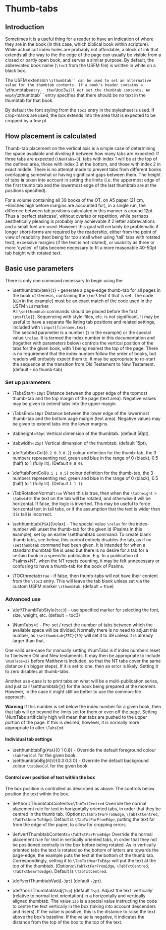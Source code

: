 # Thumb-tabs
## Introduction
Sometimes it is a useful thing for a reader to have an indication of where they
are in the book (in this case, which biblical book within scripture). While
actual cut index holes are probably not affordable, a block of ink that
extends all the way to the the edge of the page can usually be visible from a
closed or partly open book, and serves a similar purpose. By default, the
abbreviated book name (```\toc3``` from the USFM file) is written in white on a
black box.  

The USFM extension ```\zthumbtab`` can be used to set an alternative 
value for the thumbtab contents. If a book's header contains a ```\zthumbtab``` entry, 
then ```\toc3``` will not set the thumbtab contents. An empty ```\zthumbtab``` entry 
specifies that there should be no text in the thumbtab for that book.

By default the font styling from the `toc3` entry in the stylesheet is used.  If crop-marks are used, the box extends into the area that is expected to be cropped by a few pt.

## How placement is calculated
Thumb-tab placement on the vertical axis is a simple case of determining the space available and dividing it between how many tabs are expected. If three tabs are expected (```\NumTabs=3```), tabs with index 1 will be at the top of the defined area, those with index 3 at the bottom, and those with index 2 in exact middle. There is no attempt made to prevent tabs from different books overlapping somewhat or having significant gaps between them. The height of tabs **is** taken into account in setting the limits (i.e. the uppermost edge of the first thumb tab and the lowermost edge of the last thumbtab are at the positions specified).

For a volume containing all 39 books of the OT, on A5 paper (21 cm, ~8inches high before margins are accounted for), in a single run, the differnce between tab positions calculated in this manner is around 12pt. Thus a 'perfect staircase', without overlap or repetition, while perhaps aesthetically pleasing is probably only achievable if 2 letter abbreviations and a small font are used. However this goal will certainly be problematic if longer short-forms are required by the readership, either from the point of view of readbility (text being far too small when using 'tall' tabs with rotated text), excessive margins (if the text is not rotated), or usability as three  or more 'cycles' of tabs become necessary to fit a more reasonable 40-50pt tab height with rotated text.

## Basic use parameters
There is only one command necessary to begin using the 
* \setthumbtab{`GEN`}{`1`} - generate a page-edge thumb-tab for all pages in the book of Genesis, containing the ``\toc3`` text if that is set. The code (```GEN``` in the example) must be an exact match of the code used in the USFM `\id` marker.  
All `\setthumbtab` commands should be placed before the first `\ptxfile{}`. Sequencing with style-files, etc. is not significant.
It may be useful to have a separate file listing tab positions and related settings, included with ```\input{filename.tex}```.  
The second parameter is a number (```1``` in the example) or the special value ```\relax```. It is termed the index number in this documentation and (together with parameters below) controls the vertical position of the tabs for the given book, with 1 being nearest the top of the page.  There is no requirement that the  index number follow the order of books, but readers will probably expect them to.  It may be appropriate to re-start the sequence at the transition from Old Testament to New Testament. (default - no thumb-tab) 

### Set up parameters
* \TabsStart=```10pt``` Distance between the upper edge of the topmost thumb-tab and the top margin of the page (text area). Negative values may be given to extend tabs into the upper margin.
* \TabsEnd=```10pt``` Distance between the lower edge of the lowermost thumb-tab and the bottom page margin (text area). Negative values may be given to extend tabs into the lower margins.
* \tabheight=```50pt``` Vertical dimension of the thumbtab. (default 50pt).
* \tabwidth=```25pt``` Vertical dimension of the thumbtab. (default 15pt).
* \def\tabBoxCol{```0.2 0.3 0.2```} colour definition for the thumb-tab, the 3 numbers representing red, green and blue in the range of 0 (black), 0.5 (half)  to 1 (fully lit). (Default ```0 0 0```).
* \def\tabFontCol{```0.5 1 0.5```} colour definition for the thumb-tab, the 3 numbers representing red, green and blue in the range of 0 (black), 0.5 (half)  to 1 (fully lit). (Default ```1 1 1```).
* \TabRotationNormal```true``` When this is true, then when the ```\tabheight``` > ```\tabwidth``` the text on the tab will be rotated, and otherwise it will be horizontal. If false, the logic is inverted. This may be useful to force horizontal text in tall tabs, or if the assumption that the text is wider than it is tall is incorrect.

* \setthumbtab{`PSA`}{\relax} - The special value `\relax` for the index-number will unset the thumb-tab for the given id (Psalms in this example), set by an earlier \setthumbtab command. To create blank thumb tabs, see below, this control entirely disables the tab, as if no `\setthumbtab` command had been given. It is intended for when a standard thumbtab file is used but there is no desire for a tab for a certain book in a speecific publication. E.g. In a publication of Psalms+NT, when the NT resets counting, it may be felt unnecessary or confusing to have a thumb-tab for the book of Psalms.

* \TOCthreetab```true``` - if false, then thumb-tabs will not have their content from  the `\toc3` entry. This will leave the tab blank unless set via the custom USFM marker ```\zthumbtab```. (default = true)


### Advanced use
* \def\ThumbTabStyle{```toc3```} - use specified marker for selecting the font, size, weight, etc.  (default = toc3)
 
* \NumTabs=```5``` - Pre-set / reset the number of tabs between which the available space will be divided. Normally there is no need to adjust this number, as ```\setthumbtab{ZEC}{39}``` will set it to 39 unless it is already larger than that. 

One valid use-case for manually setting \NumTabs is if index numbers reset to 1 between Old and New testaments. It may then be appropriate to include ```\NumTabs=27``` before Matthew is included, so that the NT tabs cover the same distance (in bigger steps). If it is set to one, then an error is likely. Setting it to zero disables all thumb-tabs.

Another use-case is to print tabs on what will be a multi-publication series, and just call \setthumbtab{}{} for the book 
being prepared at the moment.  However, in the case it might still be better to use the common-file approach.

**Warning** If this number is set below the index number for a given book, then that tab will go beyond the limits set for them or even off the page. 
Setting \NumTabs artificially high will mean that tabs are pushed to the upper portion of the page. If this is desired, however, it is normally more appropriate to alter `\TabsEnd`.

#### Individual tab settings
* \setthumbtabFg{`PSA`}{0 1 0.8} - Override the default foreground colour `\tabFontCol` for the given book.
* \setthumbtabBg{`REV`}{0.3 0.3 0} - Override the default background colour `\tabBoxCol` for the given book.


#### Control over position of text within the box
The box position is controlled as described as above. The controls below position the text within the box.

* \let\horizThumbtabContents=```\TabTxtCentred``` Override the normal placement rule for text in horizontally oriented tabs, in order that they be centred in the thumb tab.  (Options:`\TabTxtFarFromEdge`, `\TabTxtCentred`, `\TabTxtNearToEdge`). Default is `\TabTxtFarFromEdge`, putting the text far from the edge of the paper, to allow for  cropping errors.

* \let\vertThumbtabContents=```\TabTxtFarFromEdge``` Override the normal placement rule for text in vertically oriented tabs, in order that they not be positioned centrally in the box before being rotated. As in vertically oriented tabs the text is rotated so the bottom of letters are towards the page-edge, the example puts the text at the bottom of the thumb tab. Correspondingly, setting it to `\TabTxtNearToEdge` will put the text at the top of the thumbtab. (Options:`\TabTxtFarFromEdge`, `\TabTxtCentred`, `\TabTxtNearToEdge`). Default is `\TabTxtCentred`.

* \def\vertThumbtabVadj{```-3pt```} (default `-2pt`).
* \def\horizThumbtabVadj{```1sp```} (default `1sp`).
 Adjust the text 'vertically' (relative to normal text orientation) in a horizontally and  vertically aligned thumbtab. The value ```1sp``` is a special value instructing the code to centre the text vertically in the box (taking into account descenders and risers).  If the value is positive, this is the distance to raise the text above the box's baseline. If the value is negative, it indicates the distance from the top of the box to the top of the text. 


